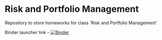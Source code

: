# Risk and Portfolio Management

Repository to store homeworks for class 'Risk and Portfolio Management'

Binder launcher link - [![Binder](http://mybinder.org/badge.svg)](http://mybinder.org:/repo/shashankgupta07/risk_portfolio_management)
